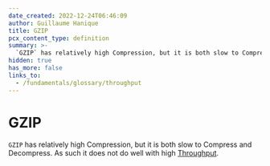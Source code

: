 ```yaml
---
date_created: 2022-12-24T06:46:09
author: Guillaume Hanique
title: GZIP
pcx_content_type: definition
summary: >-
  `GZIP` has relatively high Compression, but it is both slow to Compress and Decompress. As such it does not do well with high [Throughput](/fundamentals/glossary/throughput).
hidden: true
has_more: false
links_to:
  - /fundamentals/glossary/throughput
---
```


# GZIP

`GZIP` has relatively high Compression, but it is both slow to Compress and Decompress. As such it does not do well with high [Throughput](/fundamentals/glossary/throughput).
